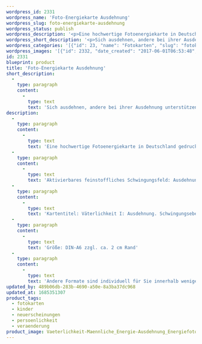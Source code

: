 ```yaml
---
wordpress_id: 2331
wordpress_name: 'Foto-Energiekarte Ausdehnung'
wordpress_slug: foto-energiekarte-ausdehnung
wordpress_status: publish
wordpress_description: '<p>Eine hochwertige Fotoenergiekarte in Deutschland gedruckt und in Handarbeit laminiert. Sie ist in Postkartengröße (DIN-A6) gut zu transportieren und kann auch auf den Körper aufgelegt werden.</p><p>Aktivierbares feinstoffliches Schwingungsfeld: Ausdehnung – Energie einbringen – Unterstützung: Impulse für alle Menschen (Männer und Frauen), wenn es um die Lebensqualität der Ausdehnung geht. Sich selbst ausdehnen oder andere bei ihrer Ausdehnung unterstützen.</p><p>Kartentitel: Väterlichkeit I: Ausdehnung<span class="s1">. </span>Schwingungsebene: Grün.</p><p>Größe: DIN-A6 zzgl. ca. 2 cm Rand<br />Andere Formate sind individuell für Sie innerhalb weniger Tage herstellbar. Bitte kontaktieren Sie uns hierfür unter <a href="mailto:info@elvedenverlag.de">info@elvedenverlag.de</a>.</p><p><a href="https://my.feenbaum.de/anwendung-energiebilder-foto-laminiert/">Anwendungshinweise</a>      <a href="https://my.feenbaum.de/produktinformationen-fotokarten/">Produktinformationen</a></p>'
wordpress_short_description: '<p>Sich ausdehnen, andere bei ihrer Ausdehnung unterstützen<br /><em>Hinweis: Reales Produkt wird ohne das Wasserzeichen „Elveden Verlag Energiebild“ geliefert</em></p>'
wordpress_categories: '[{"id": 23, "name": "Fotokarten", "slug": "fotokarten"}, {"id": 70, "name": "Kinder", "slug": "kinder"}, {"id": 66, "name": "Neuerscheinungen", "slug": "neuerscheinungen"}, {"id": 37, "name": "Pers\u00f6nlichkeit", "slug": "persoenlichkeit"}, {"id": 67, "name": "Ver\u00e4nderung", "slug": "veraenderung"}]'
wordpress_images: '[{"id": 2332, "date_created": "2017-06-01T06:53:48", "date_created_gmt": "2017-06-01T02:53:48", "date_modified": "2017-06-01T06:53:48", "date_modified_gmt": "2017-06-01T02:53:48", "src": "https://my.feenbaum.de/wp-content/uploads/2017/06/Vaeterlichkeit-Maennliche_Energie-Ausdehnung_Energiefoto_-Bluetenenergie_Muenchen_8x8-W.jpg", "name": "Vaeterlichkeit-Maennliche_Energie-Ausdehnung_Energiefoto_ Bluetenenergie_Muenchen_8x8-W", "alt": ""}]'
id: 2331
blueprint: product
title: 'Foto-Energiekarte Ausdehnung'
short_description:
  -
    type: paragraph
    content:
      -
        type: text
        text: 'Sich ausdehnen, andere bei ihrer Ausdehnung unterstützen'
description:
  -
    type: paragraph
    content:
      -
        type: text
        text: 'Eine hochwertige Fotoenergiekarte in Deutschland gedruckt und in Handarbeit laminiert. Sie ist in Postkartengröße (DIN-A6) gut zu transportieren und kann auch auf den Körper aufgelegt werden.'
  -
    type: paragraph
    content:
      -
        type: text
        text: 'Aktivierbares feinstoffliches Schwingungsfeld: Ausdehnung – Energie einbringen – Unterstützung: Impulse für alle Menschen (Männer und Frauen), wenn es um die Lebensqualität der Ausdehnung geht. Sich selbst ausdehnen oder andere bei ihrer Ausdehnung unterstützen.'
  -
    type: paragraph
    content:
      -
        type: text
        text: 'Kartentitel: Väterlichkeit I: Ausdehnung. Schwingungsebene: Grün.'
  -
    type: paragraph
    content:
      -
        type: text
        text: 'Größe: DIN-A6 zzgl. ca. 2 cm Rand'
  -
    type: paragraph
    content:
      -
        type: text
        text: 'Andere Formate sind individuell für Sie innerhalb weniger Tage herstellbar. Bitte kontaktieren Sie uns hierfür unter info@elvedenverlag.de.'
updated_by: 489b06db-283b-4690-a50e-8a3ba37dc968
updated_at: 1685351307
product_tags:
  - fotokarten
  - kinder
  - neuerscheinungen
  - persoenlichkeit
  - veraenderung
product_image: Vaeterlichkeit-Maennliche_Energie-Ausdehnung_Energiefoto_-Bluetenenergie_Muenchen_8x8-W.jpg
---
```

